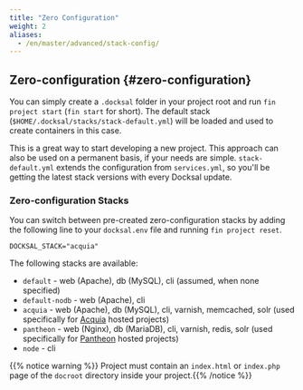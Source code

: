 ```yaml
---
title: "Zero Configuration"
weight: 2
aliases:
  - /en/master/advanced/stack-config/
---
```

## Zero-configuration {#zero-configuration}

You can simply create a `.docksal` folder in your project root and run `fin project start` (`fin start` for short).
The default stack (`$HOME/.docksal/stacks/stack-default.yml`) will be loaded and used to create containers in this case.

This is a great way to start developing a new project. This approach can also be used on a permanent basis,
if your needs are simple. `stack-default.yml` extends the configuration from `services.yml`,
so you'll be getting the latest stack versions with every Docksal update.

### Zero-configuration Stacks

You can switch between pre-created zero-configuration stacks by adding the following line to your `docksal.env` file
and running `fin project reset`.

```
DOCKSAL_STACK="acquia"
```

The following stacks are available:

- `default` - web (Apache), db (MySQL), cli (assumed, when none specified)
- `default-nodb` - web (Apache), cli
- `acquia` - web (Apache), db (MySQL), cli, varnish, memcached, solr (used specifically for [Acquia](https://www.acquia.com/) hosted projects)
- `pantheon` - web (Nginx), db (MariaDB), cli, varnish, redis, solr (used specifically for [Pantheon](https://www.pantheon.io/) hosted projects)
- `node` - cli

{{% notice warning %}} Project must contain an `index.html` or `index.php` page of the `docroot` directory inside your project.{{% /notice %}}
